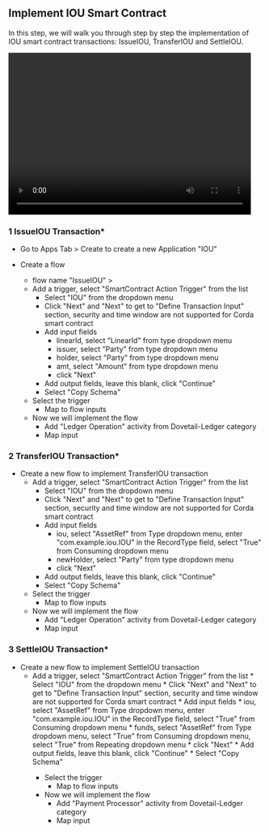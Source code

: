## Implement IOU Smart Contract
In this step, we will walk you through step by step the implementation of IOU smart contract transactions: IssueIOU, TransferIOU and SettleIOU.

<p><video width="480" height="320" controls="controls">
    <source src="videos/iou_smart_contract_impl.mp4" type="video/mp4">
</video></p>

### 1 IssueIOU Transaction*

* Go to Apps Tab > Create to create a new Application "IOU"

* Create a flow 
    * flow name "IssueIOU" >
    * Add a trigger, select "SmartContract Action Trigger" from the list
        * Select "IOU" from the dropdown menu
        * Click "Next" and "Next" to get to "Define Transaction Input" section, security and time window are not supported for Corda smart contract
        * Add input fields
            * linearId, select "LinearId" from type dropdown menu
            * issuer, select "Party" from type dropdown menu
            * holder, select "Party" from type dropdown menu
            * amt, select "Amount<Currency>" from type dropdown menu
            * click "Next"
        * Add output fields, leave this blank, click "Continue"
        * Select "Copy Schema"
    * Select the trigger
        * Map to flow inputs
    * Now we will implement the flow
        * Add "Ledger Operation" activity from Dovetail-Ledger category
        * Map input
 

### 2 TransferIOU Transaction*

* Create a new flow to implement TransferIOU transaction
    * Add a trigger, select "SmartContract Action Trigger" from the list
        * Select "IOU" from the dropdown menu
        * Click "Next" and "Next" to get to "Define Transaction Input" section, security and time window are not supported for Corda smart contract
        * Add input fields
            * iou, select "AssetRef" from Type dropdown menu, enter "com.example.iou.IOU" in the RecordType field, select "True" from Consuming dropdown menu
            * newHolder, select "Party" from type dropdown menu
            * click "Next"
        * Add output fields, leave this blank, click "Continue"
        * Select "Copy Schema"
    * Select the trigger
        * Map to flow inputs
    * Now we will implement the flow
        * Add "Ledger Operation" activity from Dovetail-Ledger category
        * Map input


### 3 SettleIOU Transaction*

* Create a new flow to implement SettleIOU transaction
    * Add a trigger, select "SmartContract Action Trigger" from the list
            * Select "IOU" from the dropdown menu
            * Click "Next" and "Next" to get to "Define Transaction Input" section, security and time window are not supported for Corda smart contract
            * Add input fields
                * iou, select "AssetRef" from Type dropdown menu, enter "com.example.iou.IOU" in the RecordType field, select "True" from Consuming dropdown menu
                * funds, select "AssetRef<Cash>" from Type dropdown menu, select "True" from Consuming dropdown menu, select "True" from Repeating dropdown menu
                * click "Next"
            * Add output fields, leave this blank, click "Continue"
            * Select "Copy Schema"
        * Select the trigger
            * Map to flow inputs
        * Now we will implement the flow
            * Add "Payment Processor" activity from Dovetail-Ledger category
            * Map input
